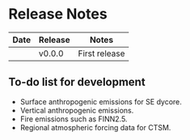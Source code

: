 # Release Notes

| Date | Release | Notes         |
| ---- | ------- | ------------- |
|      | v0.0.0  | First release |



## To-do list for development

- Surface anthropogenic emissions for SE dycore.
- Vertical anthropogenic emissions.
- Fire emissions such as FINN2.5.
- Regional atmospheric forcing data for CTSM.

